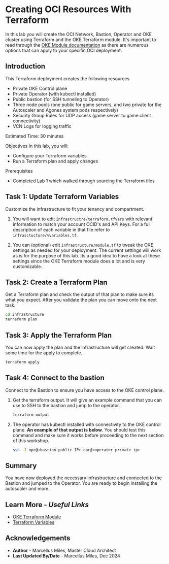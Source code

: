 # Creating OCI Resources With Terraform

In this lab you will create the OCI Network, Bastion, Operator and OKE cluster using Terraform and the OKE Terraform module.  It's important to read through the [OKE Module documentation](https://oracle-terraform-modules.github.io/terraform-oci-oke/) as there are numerous options that can apply to your specific OCI deployment.

## Introduction

This Terraform deployment creates the following resources

- Private OKE Control plane
- Private Operator (with kubectl installed)
- Public bastion (for SSH tunneling to Operator)
- Three node pools (one public for game servers, and two private for the Autoscaler and Agones system pods respectively)
- Security Group Rules for UDP access (game server to game client connectivity)
- VCN Logs for logging traffic

Estimated Time: 30 minutes

Objectives
In this lab, you will:
 - Configure your Terraform variables
 - Run a Terraform plan and apply changes

Prerequisites
 - Completed Lab 1 which walked through sourcing the Terraform files

## **Task 1**: Update Terraform Variables

Customize the infrastructure to fit your tenancy and compartment.

1. You will want to edit `infrastructre/terraform.tfvars` with relevant information to match your account OCID's and API Keys.  For a full description of each variable in that file refer to `infrasctucture/vvariables.tf`.

2. You can (optional) edit `infrastructure/module.tf` to tweak the OKE settings as needed for your deployment.  The current settings will work as is for the purpose of this lab. Its a good idea to have a look at these settings since the OKE Terraform module does a lot and is very customizable.

## **Task 2**: Create a Terraform Plan

Get a Terraform plan and check the output of that plan to make sure its what you expect.  After you validate the plan you can move onto the next task.

```bash
cd infrastructure
terraform plan
```

## **Task 3**: Apply the Terraform Plan

You can now apply the plan and the infrastructure will get created. Wait some time for the apply to complete.

```bash
terraform apply
```

## **Task 4**: Connect to the bastion

Connect to the Bastion to ensure you have access to the OKE control plane.

1. Get the terraform output. It will give an example command that you can use to SSH to the bastion and jump to the operator.

    ```bash
    terraform output
    ```

2. The operator has kubectl installed with connectivity to the OKE control plane.  **An example of that output is below**. You should test this command and make sure it works before proceeding to the next section of this workshop.

    ```bash
    ssh -J opc@<bastion public IP> opc@<operator private ip>
    ```

## **Summary**

You have now deployed the necessary infrastructure and connected to the Bastion and jumped to the Operator.  You are ready to begin installing the autoscaler and more.

## Learn More - *Useful Links*

- [OKE Terraform Module](https://oracle-terraform-modules.github.io/terraform-oci-oke/)
- [Terraform Variables](https://developer.hashicorp.com/terraform/language/values/variables)

## **Acknowledgements**

 - **Author** - Marcellus Miles, Master Cloud Architect
 - **Last Updated By/Date** - Marcellus Miles, Dec 2024